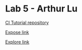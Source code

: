 # Lab 5 - Arthur Lu
[CI Tutorial repository](https://github.com/ltcptgeneral/github-actions-for-ci/)

[Expose link](https://ltcptgeneral.github.io/cse110-lab5/expose.html)

[Explore link](https://ltcptgeneral.github.io/cse110-lab5/explore.html)
